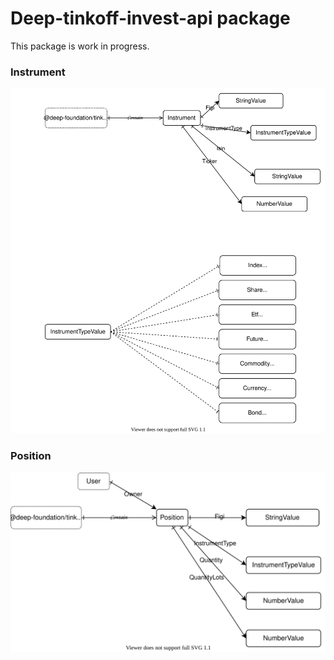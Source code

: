 # Deep-tinkoff-invest-api package
This package is work in progress.

### Instrument
![Instrument scheme](./drawio/Instrument.drawio.svg)

### Position
![Position scheme](./drawio/Position.drawio.svg)
